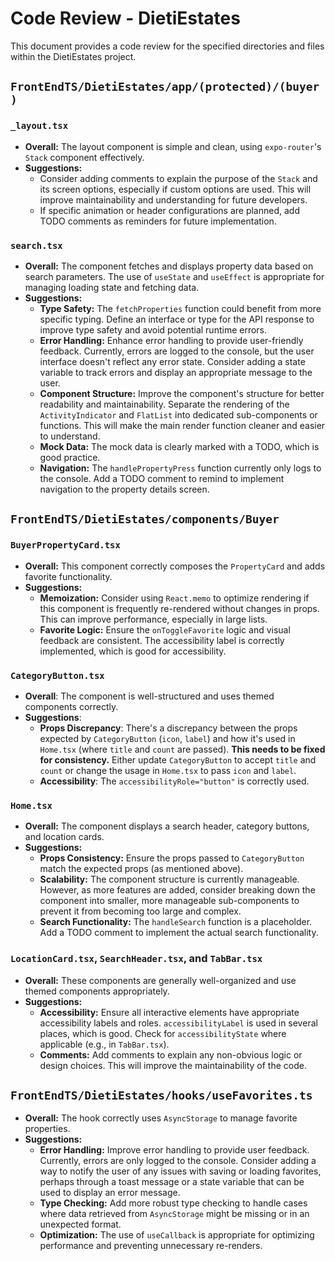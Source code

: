 # Code Review - DietiEstates

This document provides a code review for the specified directories and files within the DietiEstates project.

## `FrontEndTS/DietiEstates/app/(protected)/(buyer)`

### `_layout.tsx`

-   **Overall:** The layout component is simple and clean, using `expo-router`'s `Stack` component effectively.
-   **Suggestions:**
    -   Consider adding comments to explain the purpose of the `Stack` and its screen options, especially if custom options are used. This will improve maintainability and understanding for future developers.
    -   If specific animation or header configurations are planned, add TODO comments as reminders for future implementation.

### `search.tsx`

-   **Overall:** The component fetches and displays property data based on search parameters. The use of `useState` and `useEffect` is appropriate for managing loading state and fetching data.
-   **Suggestions:**
    -   **Type Safety:** The `fetchProperties` function could benefit from more specific typing. Define an interface or type for the API response to improve type safety and avoid potential runtime errors.
    -   **Error Handling:** Enhance error handling to provide user-friendly feedback. Currently, errors are logged to the console, but the user interface doesn't reflect any error state. Consider adding a state variable to track errors and display an appropriate message to the user.
    -   **Component Structure:** Improve the component's structure for better readability and maintainability. Separate the rendering of the `ActivityIndicator` and `FlatList` into dedicated sub-components or functions. This will make the main render function cleaner and easier to understand.
    -   **Mock Data:** The mock data is clearly marked with a TODO, which is good practice.
    -   **Navigation:** The `handlePropertyPress` function currently only logs to the console. Add a TODO comment to remind to implement navigation to the property details screen.

## `FrontEndTS/DietiEstates/components/Buyer`

### `BuyerPropertyCard.tsx`

-   **Overall:** This component correctly composes the `PropertyCard` and adds favorite functionality.
-   **Suggestions:**
    -   **Memoization:** Consider using `React.memo` to optimize rendering if this component is frequently re-rendered without changes in props. This can improve performance, especially in large lists.
    -   **Favorite Logic:** Ensure the `onToggleFavorite` logic and visual feedback are consistent. The accessibility label is correctly implemented, which is good for accessibility.

### `CategoryButton.tsx`

- **Overall**: The component is well-structured and uses themed components correctly.
- **Suggestions**:
    - **Props Discrepancy**: There's a discrepancy between the props expected by `CategoryButton` (`icon`, `label`) and how it's used in `Home.tsx` (where `title` and `count` are passed). **This needs to be fixed for consistency.** Either update `CategoryButton` to accept `title` and `count` or change the usage in `Home.tsx` to pass `icon` and `label`.
    - **Accessibility**: The `accessibilityRole="button"` is correctly used.

### `Home.tsx`

-   **Overall:** The component displays a search header, category buttons, and location cards.
-   **Suggestions:**
    -   **Props Consistency:** Ensure the props passed to `CategoryButton` match the expected props (as mentioned above).
    -   **Scalability:** The component structure is currently manageable. However, as more features are added, consider breaking down the component into smaller, more manageable sub-components to prevent it from becoming too large and complex.
    -   **Search Functionality:** The `handleSearch` function is a placeholder. Add a TODO comment to implement the actual search functionality.

### `LocationCard.tsx`, `SearchHeader.tsx`, and `TabBar.tsx`

-   **Overall:** These components are generally well-organized and use themed components appropriately.
-   **Suggestions:**
    -   **Accessibility:** Ensure all interactive elements have appropriate accessibility labels and roles. `accessibilityLabel` is used in several places, which is good. Check for `accessibilityState` where applicable (e.g., in `TabBar.tsx`).
    -   **Comments:** Add comments to explain any non-obvious logic or design choices. This will improve the maintainability of the code.

## `FrontEndTS/DietiEstates/hooks/useFavorites.ts`

-   **Overall:** The hook correctly uses `AsyncStorage` to manage favorite properties.
-   **Suggestions:**
    -   **Error Handling:** Improve error handling to provide user feedback. Currently, errors are only logged to the console. Consider adding a way to notify the user of any issues with saving or loading favorites, perhaps through a toast message or a state variable that can be used to display an error message.
    -   **Type Checking:** Add more robust type checking to handle cases where data retrieved from `AsyncStorage` might be missing or in an unexpected format.
    -   **Optimization:** The use of `useCallback` is appropriate for optimizing performance and preventing unnecessary re-renders.
